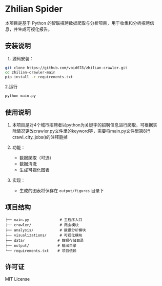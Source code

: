 # Zhilian Spider

本项目是基于 Python 的智联招聘数据爬取与分析项目，用于收集和分析招聘信息，并生成可视化报告。

## 安装说明


1. 源码安装：
```bash
git clone https://github.com/void678/zhilian-crawler.git
cd zhilian-crawler-main
pip install -r requirements.txt
```

2.运行
```bash
python main.py
```

## 使用说明

1. 本项目是对4个城市招聘者以python为关键字的招聘信息进行爬取，可根据实际情况更改crawler.py文件里的keyword等，需要将main.py文件里第8行crawl_city_jobs()的注释删掉

2. 功能：
   - 数据爬取（可选）
   - 数据清洗
   - 生成可视化图表

3. 实现：
   - 生成的图表将保存在 `output/figures` 目录下

## 项目结构

```
├── main.py              # 主程序入口
├── crawler/             # 爬虫模块
├── analysis/            # 数据分析模块
├── visualizations/      # 可视化模块
├── data/               # 数据存储目录
├── output/             # 输出目录
└── requirements.txt    # 项目依赖
```


## 许可证

MIT License
